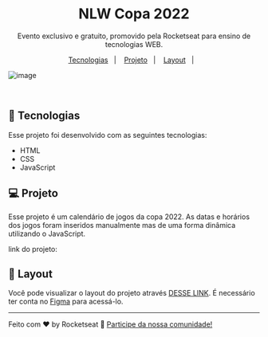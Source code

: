 <h1 align="center">NLW Copa 2022</h1>

<p align="center">
Evento exclusivo e gratuito, promovido pela Rocketseat para ensino de tecnologias WEB.
</p>

<p align="center">
  <a href="#-tecnologias">Tecnologias</a>&nbsp;&nbsp;&nbsp;|&nbsp;&nbsp;&nbsp;
  <a href="#-projeto">Projeto</a>&nbsp;&nbsp;&nbsp;|&nbsp;&nbsp;&nbsp;
  <a href="#-layout">Layout</a>&nbsp;&nbsp;&nbsp;|&nbsp;&nbsp;&nbsp;
</p>

![image](https://user-images.githubusercontent.com/102331975/199823209-db084423-90ab-46f9-8fa7-1c69c0322daf.png)


<br>

## 🚀 Tecnologias

Esse projeto foi desenvolvido com as seguintes tecnologias:

- HTML 
- CSS
- JavaScript

## 💻 Projeto

 Esse projeto é um calendário de jogos da copa 2022. As datas e horários dos jogos foram inseridos manualmente mas de uma forma dinâmica utilizando o JavaScript.
 <br>

link do projeto:

## 🔖 Layout

Você pode visualizar o layout do projeto através [DESSE LINK](https://www.figma.com/community/file/1169028052212317700). É necessário ter conta no [Figma](https://figma.com) para acessá-lo.


---

Feito com ♥ by Rocketseat :wave: [Participe da nossa comunidade!](https://discord.gg/rocketseat)
